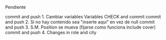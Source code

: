 Pendiente

commit and push 1. Cambiar variables Variables CHECK and commit
commit and push 2. Si no hay contenido sea "inserte aquí" en vez de null
commit and push 3. S.M. Position se mueva (fijarse como funciona include cover)
commit and push 4. Changes in role and city 
